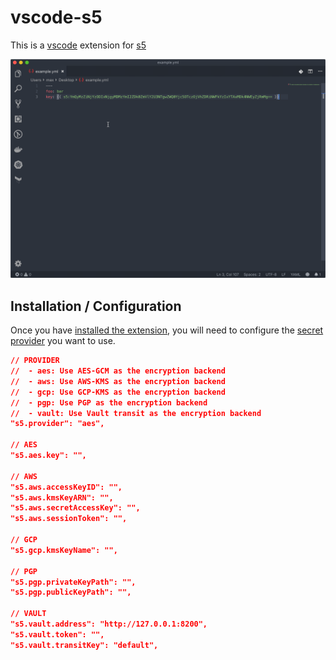 # vscode-s5

This is a [vscode](https://code.visualstudio.com/) extension for [s5](https://github.com/mvisonneau/s5)

![demo](examples/demo.gif)

## Installation / Configuration

Once you have [installed the extension](vscode:extension/mvisonneau.s5), you will need to configure the [secret provider](https://github.com/mvisonneau/s5#encryption-backends-supported) you want to use.

```json
// PROVIDER
//  - aes: Use AES-GCM as the encryption backend
//  - aws: Use AWS-KMS as the encryption backend
//  - gcp: Use GCP-KMS as the encryption backend
//  - pgp: Use PGP as the encryption backend
//  - vault: Use Vault transit as the encryption backend
"s5.provider": "aes",

// AES
"s5.aes.key": "",

// AWS
"s5.aws.accessKeyID": "",
"s5.aws.kmsKeyARN": "",
"s5.aws.secretAccessKey": "",
"s5.aws.sessionToken": "",

// GCP
"s5.gcp.kmsKeyName": "",

// PGP
"s5.pgp.privateKeyPath": "",
"s5.pgp.publicKeyPath": "",

// VAULT
"s5.vault.address": "http://127.0.0.1:8200",
"s5.vault.token": "",
"s5.vault.transitKey": "default",
```
